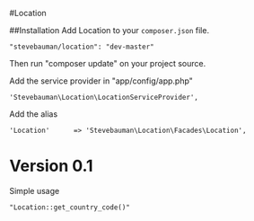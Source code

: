 #Location

##Installation
Add Location to your `composer.json` file.

	"stevebauman/location": "dev-master"

Then run "composer update" on your project source.

Add the service provider in "app/config/app.php"

	'Stevebauman\Location\LocationServiceProvider',
	
Add the alias

	'Location'		=> 'Stevebauman\Location\Facades\Location',

Version 0.1
========


Simple usage

	"Location::get_country_code()"
